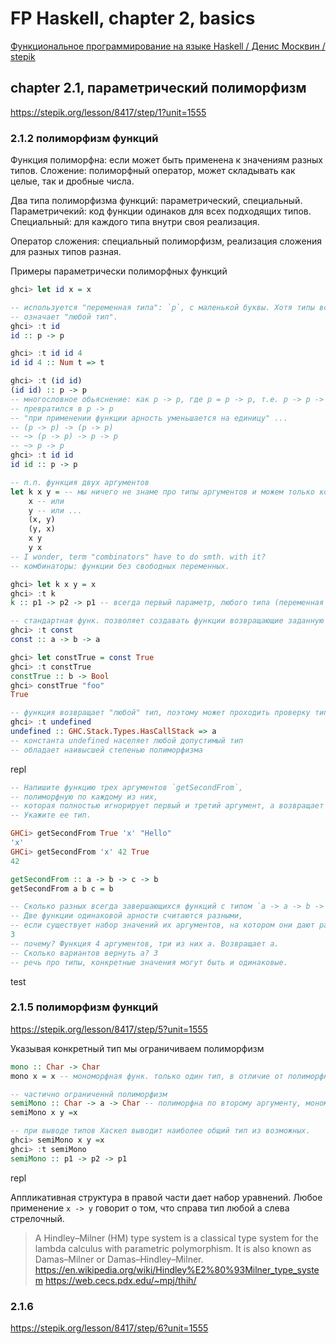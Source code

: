 # FP Haskell, chapter 2, basics

[Функциональное программирование на языке Haskell / Денис Москвин / stepik](https://stepik.org/course/75/syllabus?next=)

## chapter 2.1, параметрический полиморфизм

https://stepik.org/lesson/8417/step/1?unit=1555

### 2.1.2 полиморфизм функций

Функция полиморфна: если может быть применена к значениям разных типов.
Сложение: полиморфный оператор, может складывать как целые, так и дробные числа.

Два типа полиморфизма функций: параметрический, специальный.
Параметричекий: код функции одинаков для всех подходящих типов.
Специальный: для каждого типа внутри своя реализация.

Оператор сложения: специальный полиморфизм, реализация сложения для разных типов разная.

Примеры параметрически полиморфных функций
```hs
ghci> let id x = x

-- используется "переменная типа": `p`, с маленькой буквы. Хотя типы всегда с большой.
-- означает "любой тип".
ghci> :t id
id :: p -> p

ghci> :t id id 4
id id 4 :: Num t => t

ghci> :t (id id)
(id id) :: p -> p
-- многословное обьяснение: как p -> p, где p = p -> p, т.е. p -> p -> p -> p
-- превратился в p -> p
-- "при применении функции арность уменьшается на единицу" ...
-- (p -> p) -> (p -> p)
-- ~> (p -> p) -> p -> p
-- ~> p -> p
ghci> :t id id 
id id :: p -> p

-- п.п. функция двух аргументов
let k x y = -- мы ничего не знаме про типы аргументов и можем только комбинировать их по разному в выходе:
    x -- или
    y -- или ...
    (x, y)
    (y, x)
    x y
    y x
-- I wonder, term "combinators" have to do smth. with it?
-- комбинаторы: функции без свободных переменных.

ghci> let k x y = x
ghci> :t k
k :: p1 -> p2 -> p1 -- всегда первый параметр, любого типа (переменная типа)

-- стандартная функ. позволяет создавать функции возвращающие заданную константу
ghci> :t const
const :: a -> b -> a

ghci> let constTrue = const True
ghci> :t constTrue 
constTrue :: b -> Bool
ghci> constTrue "foo"
True

-- функция возвращает "любой" тип, поэтому может проходить проверку типов в любом выражении
ghci> :t undefined
undefined :: GHC.Stack.Types.HasCallStack => a
-- константа undefined населяет любой допустимый тип
-- обладает наивысшей степенью полиморфизма
```
repl

```hs
-- Напишите функцию трех аргументов `getSecondFrom`,
-- полиморфную по каждому из них,
-- которая полностью игнорирует первый и третий аргумент, а возвращает второй.
-- Укажите ее тип.

GHCi> getSecondFrom True 'x' "Hello"
'x'
GHCi> getSecondFrom 'x' 42 True 
42

getSecondFrom :: a -> b -> c -> b
getSecondFrom a b c = b

-- Сколько разных всегда завершающихся функций с типом `a -> a -> b -> a -> a` можно реализовать?
-- Две функции одинаковой арности считаются разными,
-- если существует набор значений их аргументов, на котором они дают разные результирующие значения.
3
-- почему? Функция 4 аргументов, три из них а. Возвращает а.
-- Сколько вариантов вернуть а? 3
-- речь про типы, конкретные значения могут быть и одинаковые.
```
test

### 2.1.5 полиморфизм функций

https://stepik.org/lesson/8417/step/5?unit=1555

Указывая конкретный тип мы ограничиваем полиморфизм
```hs
mono :: Char -> Char
mono x = x -- мономорфная функ. только один тип, в отличие от полиморфной `id` с такой же реализацией

-- частично ограниченнй полиморфизм
semiMono :: Char -> a -> Char -- полиморфна по второму аргументу, мономорфна по первому
semiMono x y =x

-- при выводе типов Хаскел выводит наиболее общий тип из возможных.
ghci> semiMono x y =x
ghci> :t semiMono 
semiMono :: p1 -> p2 -> p1

```
repl

Аппликативная структура в правой части дает набор уравнений.
Любое применение `x -> y` говорит о том, что справа тип любой а слева стрелочный.

> A Hindley–Milner (HM) type system is a classical type system for the lambda calculus with parametric polymorphism. It is also known as Damas–Milner or Damas–Hindley–Milner.
https://en.wikipedia.org/wiki/Hindley%E2%80%93Milner_type_system
https://web.cecs.pdx.edu/~mpj/thih/

### 2.1.6

https://stepik.org/lesson/8417/step/6?unit=1555
